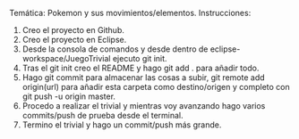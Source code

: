 


Temática: Pokemon y sus movimientos/elementos.
Instrucciones:

1. Creo el proyecto en Github.
2. Creo el proyecto en Eclipse.
3. Desde la consola de comandos y desde dentro de eclipse-workspace/JuegoTrivial ejecuto git init.
4. Tras el git init creo el README y hago git add . para añadir todo.
5. Hago git commit para almacenar las cosas a subir, git remote add origin(url) para añadir esta carpeta como destino/origen y completo con git push -u origin master.
6. Procedo a realizar el trivial y mientras voy avanzando hago varios commits/push de prueba desde el terminal.
7. Termino el trivial y hago un commit/push más grande.
